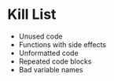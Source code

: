 Kill List
=========
* Unused code
* Functions with side effects
* Unformatted code
* Repeated code blocks
* Bad variable names

